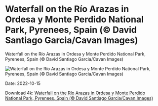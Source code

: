 # Waterfall on the Río Arazas in Ordesa y Monte Perdido National Park, Pyrenees, Spain (© David Santiago Garcia/Cavan Images)

Waterfall on the Río Arazas in Ordesa y Monte Perdido National Park, Pyrenees, Spain (© David Santiago Garcia/Cavan Images)

![Waterfall on the Río Arazas in Ordesa y Monte Perdido National Park, Pyrenees, Spain (© David Santiago Garcia/Cavan Images)](https://bing.com/th?id=OHR.RioArazas_EN-US7767502808_UHD.jpg&w=1024&h=576)

Date: 2022-10-15

Download 4k: [Waterfall on the Río Arazas in Ordesa y Monte Perdido National Park, Pyrenees, Spain (© David Santiago Garcia/Cavan Images)](https://bing.com/th?id=OHR.RioArazas_EN-US7767502808_UHD.jpg)

